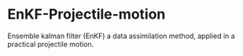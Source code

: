 # EnKF-Projectile-motion
Ensemble kalman filter (EnKF) a data assimilation method, applied in a practical projectile motion.
